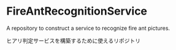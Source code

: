 # FireAntRecognitionService
A repository to construct a service to recognize fire ant pictures.

ヒアリ判定サービスを構築するために使えるリポジトリ
